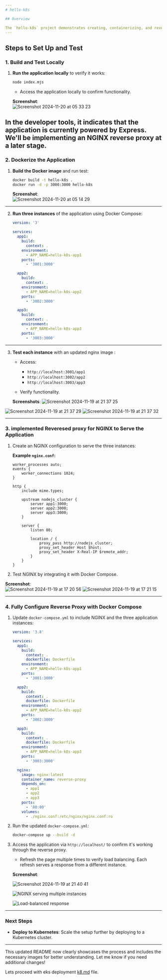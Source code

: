 ```yaml
---
# hello-k8s

## Overview

The `hello-k8s` project demonstrates creating, containerizing, and reverse proxying a microservices application. The setup ensures secure and efficient load balancing using NGINX. This guide details the steps from local testing to fully configuring the reverse proxy.
---
```


## Steps to Set Up and Test

### 1. Build and Test Locally

1. **Run the application locally** to verify it works:

   ```bash
   node index.mjs
   ```

   - Access the application locally to confirm functionality.

   **Screenshot**:  
   ![Screenshot 2024-11-20 at 05 33 23](https://github.com/user-attachments/assets/6b22fa29-16d0-43a3-8769-6639dd20cc37)

## In the developer tools, it indicates that the application is currently powered by Express. We'll be implementing an NGINX reverse proxy at a later stage.

### 2. Dockerize the Application

1. **Build the Docker image** and run test:

   ```bash
   docker build -t hello-k8s .
   docker run -d -p 3000:3000 hello-k8s

   ```

   **Screenshot**:  
   ![Screenshot 2024-11-20 at 05 14 29](https://github.com/user-attachments/assets/64d2874e-3978-43f8-9171-dc72de881848)

---

2. **Run three instances** of the application using Docker Compose:

   ```yaml
   version: '3'

   services:
     app1:
       build:
         context: .
       environment:
         - APP_NAME=hello-k8s-app1
       ports:
         - '3001:3000'

     app2:
       build:
         context: .
       environment:
         - APP_NAME=hello-k8s-app2
       ports:
         - '3002:3000'

     app3:
       build:
         context: .
       environment:
         - APP_NAME=hello-k8s-app3
       ports:
         - '3003:3000'
   ```

---

3. **Test each instance** with an updated nginx image :

   - Access:

     - `http://localhost:3001/app1`
     - `http://localhost:3002/app2`
     - `http://localhost:3003/app3`

   - Verify functionality.

   **Screenshots**:
   ![Screenshot 2024-11-19 at 21 37 25](https://github.com/user-attachments/assets/05074395-7868-4b74-bc52-1668ac8519f4)

![Screenshot 2024-11-19 at 21 37 29](https://github.com/user-attachments/assets/80e6c566-7e67-47ed-b3f6-514c32e56e17)
![Screenshot 2024-11-19 at 21 37 32](https://github.com/user-attachments/assets/b330012f-9a19-465c-a91e-93a41ed2d9fa)

---

### 3. implemented Reveresed proxy for NGINX to Serve the Application

1. Create an NGINX configuration to serve the three instances:

   **Example `nginx.conf`:**

   ```nginx
   worker_processes auto;
   events {
       worker_connections 1024;
   }

   http {
       include mime.types;

       upstream nodejs_cluster {
           server app1:3000;
           server app2:3000;
           server app3:3000;
       }

       server {
           listen 80;

           location / {
               proxy_pass http://nodejs_cluster;
               proxy_set_header Host $host;
               proxy_set_header X-Real-IP $remote_addr;
           }
       }
   }
   ```

2. Test NGINX by integrating it with Docker Compose.

**Screenshot**:  
![Screenshot 2024-11-19 at 17 20 56](https://github.com/user-attachments/assets/a15dad27-aea9-44f6-9c81-2d0bd63af94c)
![Screenshot 2024-11-19 at 17 21 15](https://github.com/user-attachments/assets/dfd287a7-b4e5-42ca-98fc-9789f48df719)

---

### 4. Fully Configure Reverse Proxy with Docker Compose

1. Update `docker-compose.yml` to include NGINX and the three application instances:

   ```yaml
   version: '3.8'

   services:
     app1:
       build:
         context: .
         dockerfile: Dockerfile
       environment:
         - APP_NAME=hello-k8s-app1
       ports:
         - '3001:3000'

     app2:
       build:
         context: .
         dockerfile: Dockerfile
       environment:
         - APP_NAME=hello-k8s-app2
       ports:
         - '3002:3000'

     app3:
       build:
         context: .
         dockerfile: Dockerfile
       environment:
         - APP_NAME=hello-k8s-app3
       ports:
         - '3003:3000'

     nginx:
       image: nginx:latest
       container_name: reverse-proxy
       depends_on:
         - app1
         - app2
         - app3
       ports:
         - '80:80'
       volumes:
         - ./nginx.conf:/etc/nginx/nginx.conf:ro
   ```

2. Run the updated `docker-compose.yml`:

   ```bash
   docker-compose up --build -d
   ```

3. Access the application via `http://localhost/` to confirm it's working through the reverse proxy.

   - Refresh the page multiple times to verify load balancing. Each refresh serves a response from a different instance.

   **Screenshot**:

   ![Screenshot 2024-11-19 at 21 40 41](https://github.com/user-attachments/assets/5aa2b4c7-682b-4dda-ae55-1e24974eef18)

   ![NGINX serving multiple instances](https://github.com/user-attachments/assets/213a7dde-a81e-45fd-af64-4ce51d5d33aa)

   ![Load-balanced response](https://github.com/user-attachments/assets/1858f277-ac24-42c5-9221-85d55418fb6f)

---

### Next Steps

- **Deploy to Kubernetes**: Scale the setup further by deploying to a Kubernetes cluster.

---

This updated README now clearly showcases the process and includes the necessary images for better understanding. Let me know if you need additional changes!

Lets proceed with eks deployment [k8.md](https://github.com/Junnygram/hello-k8s/blob/main/k8.md) file.
